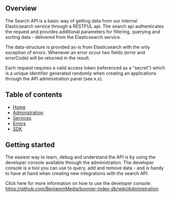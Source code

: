 ## Overview
The Search API is a basic way of getting data from our internal Elasticsearch service through a RESTFUL api. The search api authenticates the request and provides additional parameters for filtering, querying and sorting data - delivered from the Elasticsearch service.

The data-structure is provided as-is from Elasticsearch with the only exception of errors. Whenever an error occur two fields (error and errorCode) will be returned in the result.

Each request requires a valid access token (referenced as a “secret”) which is a unique identifier generated randomly when creating an applications through the API administration panel (see x.x). 

## Table of contents
- [Home](https://github.com/BenjaminMedia/app-wiki/blob/master/bonnier-index-db.wiki/Home.md)
- [Administration](https://github.com/BenjaminMedia/app-wiki/blob/master/bonnier-index-db.wiki/Administration.md)
- [Services](https://github.com/BenjaminMedia/app-wiki/blob/master/bonnier-index-db.wiki/Services.md)
- [Errors](https://github.com/BenjaminMedia/app-wiki/blob/master/bonnier-index-db.wiki/Errors.md)
- [SDK](https://github.com/BenjaminMedia/app-wiki/blob/master/bonnier-index-db.wiki/SDK.md)

## Getting started
The easiest way to learn, debug and understand the API is by using the developer console available through the administration. The developer console is a tool you can use to query, add and remove data - and is handy to have at hand when creating new integrations with the search API.

Click here for more information on how to use the developer console:
https://github.com/BenjaminMedia/bonnier-index-db/wiki/Administration
